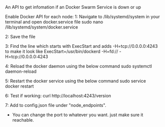 An API to get infomation if an Docker Swarm Service is down or up

Enable Docker API for each node:
1: Navigate to /lib/systemd/system in your terminal and open docker.service file
   sudo nano /lib/systemd/system/docker.service

2: Save the file

3: Find the line which starts with ExecStart and adds -H=tcp://0.0.0.0:4243 to make it look like
   ExecStart=/usr/bin/dockerd -H=fd:// -H=tcp://0.0.0.0:4243

4: Reload the docker daemon using the below command
   sudo systemctl daemon-reload

5: Restart the docker service using the below command
   sudo service docker restart

6: Test if working:
   curl http://localhost:4243/version

7: Add to config.json file under "node_endpoints".

* You can change the port to whatever you want. just make sure it reachable.
